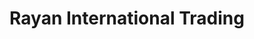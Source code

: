 ---
title: "Rayan International Trading"
url: /berlin/rayan-international-trading/
shop: Haushaltsartikel
---
